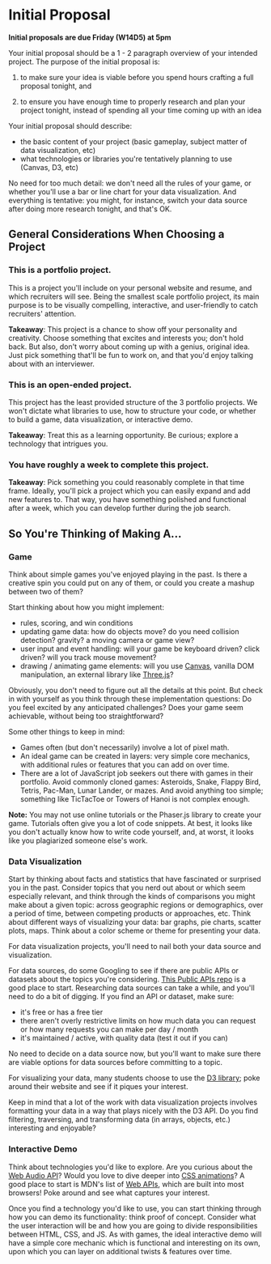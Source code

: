 # Initial Proposal

**Initial proposals are due Friday (W14D5) at 5pm**

Your initial proposal should be a 1 - 2 paragraph overview of your intended
project. The purpose of the initial proposal is:

1. to make sure your idea is viable before you spend hours crafting a full
   proposal tonight, and 

2. to ensure you have enough time to properly research and plan your project
   tonight, instead of spending all your time coming up with an idea

Your initial proposal should describe:
* the basic content of your project (basic gameplay, subject matter of data
  visualization, etc)
* what technologies or libraries you're tentatively planning to use (Canvas, D3,
  etc)

No need for too much detail: we don't need all the rules of your game, or
whether you'll use a bar or line chart for your data visualization. And
everything is tentative: you might, for instance, switch your data source after
doing more research tonight, and that's OK. 

## General Considerations When Choosing a Project

### This is a portfolio project. 
This is a project you'll include on your personal website and resume, and which
recruiters will see. Being the smallest scale portfolio project, its main
purpose is to be visually compelling, interactive, and user-friendly to catch
recruiters' attention.  

**Takeaway**: This project is a chance to show off your personality and
creativity. Choose something that excites and interests you; don't hold back.
But also, don't worry about coming up with a genius, original idea. Just pick
something that'll be fun to work on, and that you'd enjoy talking about with an
interviewer.

### This is an open-ended project.

This project has the least provided structure of the 3 portfolio projects.
We won't dictate what libraries to use, how to structure your code, or whether
to build a game, data visualization, or interactive demo.

**Takeaway**: Treat this as a learning opportunity. Be curious; explore a
technology that intrigues you.

### You have roughly a week to complete this project.

**Takeaway**: Pick something you could reasonably complete in that time
frame. Ideally, you'll pick a project which you can easily expand and add new
features to. That way, you have something polished and functional after a week,
which you can develop further during the job search. 

## So You're Thinking of Making A...

### Game

Think about simple games you've enjoyed playing in the past. Is there a creative
spin you could put on any of them, or could you create a mashup between two of
them?

Start thinking about how you might implement:
  - rules, scoring, and win conditions
  - updating game data: how do objects move? do you need collision detection?
    gravity? a moving camera or game view?
  - user input and event handling: will your game be keyboard driven? click
    driven? will you track mouse movement?
  - drawing / animating game elements: will you use [Canvas][canvas], vanilla
    DOM manipulation, an external library like [Three.js][three.js]?

Obviously, you don't need to figure out all the details at this point. But check
in with yourself as you think through these implementation questions: Do you
feel excited by any anticipated challenges? Does your game seem achievable,
without being too straightforward?

Some other things to keep in mind:
  - Games often (but don't necessarily) involve a lot of pixel math.
  - An ideal game can be created in layers: very simple core mechanics, with
    additional rules or features that you can add on over time.
  - There are a lot of JavaScript job seekers out there with games in their
    portfolio. Avoid commonly cloned games: Asteroids, Snake, Flappy Bird,
    Tetris, Pac-Man, Lunar Lander, or mazes. And avoid anything too simple;
    something like TicTacToe or Towers of Hanoi is not complex enough.

**Note:** You may not use online tutorials or the Phaser.js library to create
your game. Tutorials often give you a lot of code snippets. At best, it looks
like you don't actually know how to write code yourself, and, at worst, it looks
like you plagiarized someone else's work.

### Data Visualization

Start by thinking about facts and statistics that have fascinated or surprised
you in the past. Consider topics that you nerd out about or which seem
especially relevant, and think through the kinds of comparisons you might make
about a given topic: across geographic regions or demographics, over a period of
time, between competing products or approaches, etc. Think about different ways
of visualizing your data: bar graphs, pie charts, scatter plots, maps. Think
about a color scheme or theme for presenting your data. 

For data visualization projects, you'll need to nail both your data source and
visualization.

For data sources, do some Googling to see if there are public APIs or datasets
about the topics you're considering. [This Public APIs repo][public-apis] is a
good place to start.  Researching data sources can take a while, and you'll need
to do a bit of digging. If you find an API or dataset, make sure:
* it's free or has a free tier
* there aren't overly restrictive limits on how much data you can request or how
  many requests you can make per day / month
* it's maintained / active, with quality data (test it out if you can)

No need to decide on a data source now, but you'll want to make sure there are
viable options for data sources before committing to a topic.

For visualizing your data, many students choose to use the [D3 library][d3];
poke around their website and see if it piques your interest. 

Keep in mind that a lot of the work with data visualization projects involves
formatting your data in a way that plays nicely with the D3 API. Do you find
filtering, traversing, and transforming data (in arrays, objects, etc.)
interesting and enjoyable? 

### Interactive Demo

Think about technologies you'd like to explore. Are you curious about the [Web
Audio API][audio-api]? Would you love to dive deeper into [CSS
animations][css-animations]?  A good place to start is MDN's list of [Web
APIs][web-apis], which are built into most browsers! Poke around and see what
captures your interest.

Once you find a technology you'd like to use, you can start thinking through how
you can demo its functionality: think proof of concept. Consider what the user
interaction will be and how you are going to divide responsibilities between
HTML, CSS, and JS. As with games, the ideal interactive demo will have a simple
core mechanic which is functional and interesting on its own, upon which you can
layer on additional twists & features over time.

[public-apis]: https://github.com/public-apis/public-apis 
[canvas]: https://developer.mozilla.org/en-US/docs/Web/API/Canvas_API 
[d3]: https://d3js.org 
[web-apis]: https://developer.mozilla.org/en-US/docs/Web/API
[three.js]: https://threejs.org 
[audio-api]: https://developer.mozilla.org/en-US/docs/Web/API/Web_Audio_API 
[css-animations]: https://developer.mozilla.org/en-US/docs/Web/CSS/CSS_Animations/Using_CSS_animations